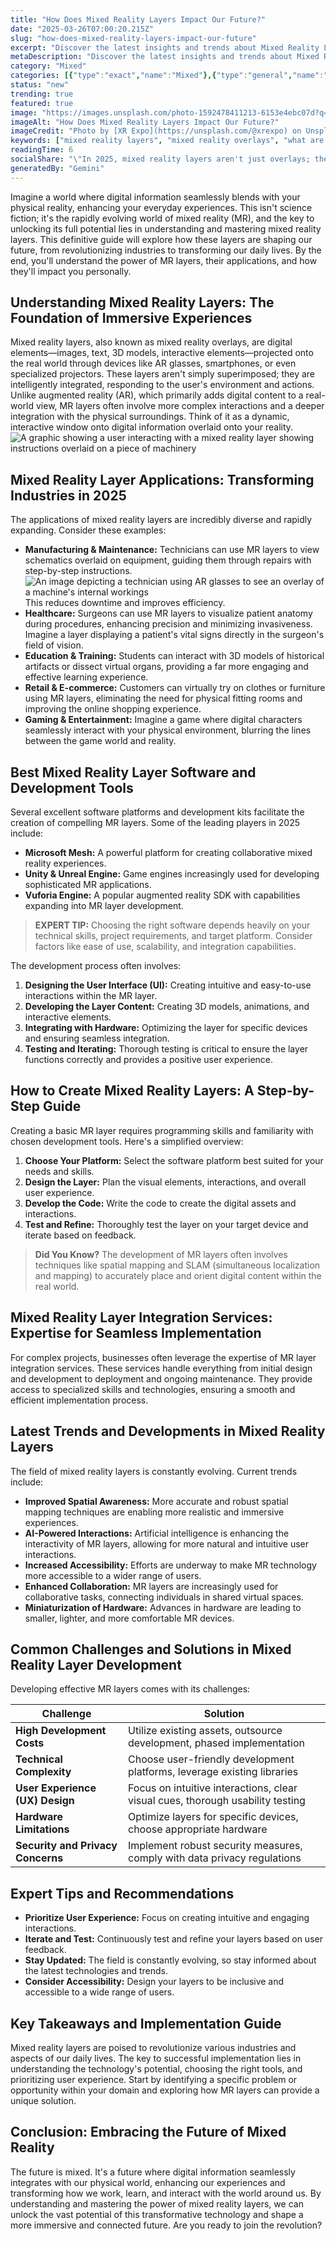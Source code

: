 ```yaml
---
title: "How Does Mixed Reality Layers Impact Our Future?"
date: "2025-03-26T07:00:20.215Z"
slug: "how-does-mixed-reality-layers-impact-our-future"
excerpt: "Discover the latest insights and trends about Mixed Reality Layers. This comprehensive guide covers everything you need to know about Mixed Reality Layers in 2025."
metaDescription: "Discover the latest insights and trends about Mixed Reality Layers. This comprehensive guide covers everything you need to know about Mixed Reality Layers ..."
category: "Mixed"
categories: [{"type":"exact","name":"Mixed"},{"type":"general","name":"Computer Science"},{"type":"medium","name":"Human-Computer Interaction"},{"type":"specific","name":"3D User Interfaces"},{"type":"niche","name":"Spatial Audio Rendering"}]
status: "new"
trending: true
featured: true
image: "https://images.unsplash.com/photo-1592478411213-6153e4ebc07d?q=85&w=1200&fit=max&fm=webp&auto=compress"
imageAlt: "How Does Mixed Reality Layers Impact Our Future?"
imageCredit: "Photo by [XR Expo](https://unsplash.com/@xrexpo) on Unsplash"
keywords: ["mixed reality layers", "mixed reality overlays", "what are mixed reality layers", "mixed reality layer applications", "best mixed reality layer software", "how to create mixed reality layers", "mixed reality layer development", "mixed reality layer examples", "buy mixed reality layer software", "mixed reality layer integration services"]
readingTime: 6
socialShare: "\"In 2025, mixed reality layers aren't just overlays; they're intelligent interfaces, reshaping industries and redefining how we interact with the world.  The future is layered.\""
generatedBy: "Gemini"
---
```




Imagine a world where digital information seamlessly blends with your physical reality, enhancing your everyday experiences.  This isn't science fiction; it's the rapidly evolving world of mixed reality (MR), and the key to unlocking its full potential lies in understanding and mastering mixed reality layers.  This definitive guide will explore how these layers are shaping our future, from revolutionizing industries to transforming our daily lives.  By the end, you'll understand the power of MR layers, their applications, and how they'll impact you personally.

## Understanding Mixed Reality Layers: The Foundation of Immersive Experiences

Mixed reality layers, also known as mixed reality overlays, are digital elements—images, text, 3D models, interactive elements—projected onto the real world through devices like AR glasses, smartphones, or even specialized projectors.  These layers aren't simply superimposed; they are intelligently integrated, responding to the user's environment and actions.  Unlike augmented reality (AR), which primarily adds digital content to a real-world view, MR layers often involve more complex interactions and a deeper integration with the physical surroundings.  Think of it as a dynamic, interactive window onto digital information overlaid onto your reality. ![A graphic showing a user interacting with a mixed reality layer showing instructions overlaid on a piece of machinery](https://images.unsplash.com/photo-1592478457432-38ed2af3ee03?q=85&w=1200&fit=max&fm=webp&auto=compress)

## Mixed Reality Layer Applications: Transforming Industries in 2025

The applications of mixed reality layers are incredibly diverse and rapidly expanding.  Consider these examples:

* **Manufacturing & Maintenance:** Technicians can use MR layers to view schematics overlaid on equipment, guiding them through repairs with step-by-step instructions.  ![An image depicting a technician using AR glasses to see an overlay of a machine's internal workings](https://images.unsplash.com/photo-1592478411213-6153e4ebc07d?q=85&w=1200&fit=max&fm=webp&auto=compress) This reduces downtime and improves efficiency.
* **Healthcare:** Surgeons can use MR layers to visualize patient anatomy during procedures, enhancing precision and minimizing invasiveness.  Imagine a layer displaying a patient's vital signs directly in the surgeon's field of vision.
* **Education & Training:**  Students can interact with 3D models of historical artifacts or dissect virtual organs, providing a far more engaging and effective learning experience.
* **Retail & E-commerce:** Customers can virtually try on clothes or furniture using MR layers, eliminating the need for physical fitting rooms and improving the online shopping experience.
* **Gaming & Entertainment:**  Imagine a game where digital characters seamlessly interact with your physical environment, blurring the lines between the game world and reality.

## Best Mixed Reality Layer Software and Development Tools

Several excellent software platforms and development kits facilitate the creation of compelling MR layers.  Some of the leading players in 2025 include:

* **Microsoft Mesh:**  A powerful platform for creating collaborative mixed reality experiences.
* **Unity & Unreal Engine:**  Game engines increasingly used for developing sophisticated MR applications.
* **Vuforia Engine:**  A popular augmented reality SDK with capabilities expanding into MR layer development.

> **EXPERT TIP:**  Choosing the right software depends heavily on your technical skills, project requirements, and target platform.  Consider factors like ease of use, scalability, and integration capabilities.

The development process often involves:

1. **Designing the User Interface (UI):**  Creating intuitive and easy-to-use interactions within the MR layer.
2. **Developing the Layer Content:**  Creating 3D models, animations, and interactive elements.
3. **Integrating with Hardware:**  Optimizing the layer for specific devices and ensuring seamless integration.
4. **Testing and Iterating:**  Thorough testing is critical to ensure the layer functions correctly and provides a positive user experience.

## How to Create Mixed Reality Layers: A Step-by-Step Guide

Creating a basic MR layer requires programming skills and familiarity with chosen development tools.  Here's a simplified overview:

1. **Choose Your Platform:** Select the software platform best suited for your needs and skills.
2. **Design the Layer:**  Plan the visual elements, interactions, and overall user experience.
3. **Develop the Code:**  Write the code to create the digital assets and interactions.
4. **Test and Refine:**  Thoroughly test the layer on your target device and iterate based on feedback.

> **Did You Know?**  The development of MR layers often involves techniques like spatial mapping and SLAM (simultaneous localization and mapping) to accurately place and orient digital content within the real world.

## Mixed Reality Layer Integration Services: Expertise for Seamless Implementation

For complex projects, businesses often leverage the expertise of MR layer integration services. These services handle everything from initial design and development to deployment and ongoing maintenance.  They provide access to specialized skills and technologies, ensuring a smooth and efficient implementation process.

## Latest Trends and Developments in Mixed Reality Layers

The field of mixed reality layers is constantly evolving.  Current trends include:

* **Improved Spatial Awareness:**  More accurate and robust spatial mapping techniques are enabling more realistic and immersive experiences.
* **AI-Powered Interactions:**  Artificial intelligence is enhancing the interactivity of MR layers, allowing for more natural and intuitive user interactions.
* **Increased Accessibility:**  Efforts are underway to make MR technology more accessible to a wider range of users.
* **Enhanced Collaboration:**  MR layers are increasingly used for collaborative tasks, connecting individuals in shared virtual spaces.
* **Miniaturization of Hardware:**  Advances in hardware are leading to smaller, lighter, and more comfortable MR devices.

## Common Challenges and Solutions in Mixed Reality Layer Development

Developing effective MR layers comes with its challenges:

| Challenge                     | Solution                                                                    |
|------------------------------|----------------------------------------------------------------------------|
| **High Development Costs**    | Utilize existing assets, outsource development, phased implementation       |
| **Technical Complexity**      | Choose user-friendly development platforms, leverage existing libraries      |
| **User Experience (UX) Design** | Focus on intuitive interactions, clear visual cues, thorough usability testing |
| **Hardware Limitations**     | Optimize layers for specific devices, choose appropriate hardware             |
| **Security and Privacy Concerns** | Implement robust security measures, comply with data privacy regulations       |

## Expert Tips and Recommendations

* **Prioritize User Experience:**  Focus on creating intuitive and engaging interactions.
* **Iterate and Test:**  Continuously test and refine your layers based on user feedback.
* **Stay Updated:**  The field is constantly evolving, so stay informed about the latest technologies and trends.
* **Consider Accessibility:**  Design your layers to be inclusive and accessible to a wide range of users.

## Key Takeaways and Implementation Guide

Mixed reality layers are poised to revolutionize various industries and aspects of our daily lives.  The key to successful implementation lies in understanding the technology's potential, choosing the right tools, and prioritizing user experience.  Start by identifying a specific problem or opportunity within your domain and exploring how MR layers can provide a unique solution.

## Conclusion: Embracing the Future of Mixed Reality

The future is mixed.  It's a future where digital information seamlessly integrates with our physical world, enhancing our experiences and transforming how we work, learn, and interact with the world around us.  By understanding and mastering the power of mixed reality layers, we can unlock the vast potential of this transformative technology and shape a more immersive and connected future.  Are you ready to join the revolution?

